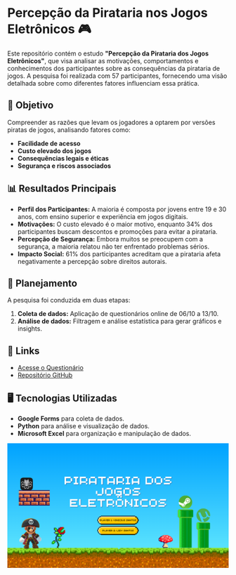 # Percepção da Pirataria nos Jogos Eletrônicos 🎮

Este repositório contém o estudo **"Percepção da Pirataria dos Jogos Eletrônicos"**, que visa analisar as motivações, comportamentos e conhecimentos dos participantes sobre as consequências da pirataria de jogos. A pesquisa foi realizada com 57 participantes, fornecendo uma visão detalhada sobre como diferentes fatores influenciam essa prática.

## 📝 Objetivo
Compreender as razões que levam os jogadores a optarem por versões piratas de jogos, analisando fatores como:
- **Facilidade de acesso**
- **Custo elevado dos jogos**
- **Consequências legais e éticas**
- **Segurança e riscos associados**

## 📊 Resultados Principais
- **Perfil dos Participantes:** A maioria é composta por jovens entre 19 e 30 anos, com ensino superior e experiência em jogos digitais.
- **Motivações:** O custo elevado é o maior motivo, enquanto 34% dos participantes buscam descontos e promoções para evitar a pirataria.
- **Percepção de Segurança:** Embora muitos se preocupem com a segurança, a maioria relatou não ter enfrentado problemas sérios.
- **Impacto Social:** 61% dos participantes acreditam que a pirataria afeta negativamente a percepção sobre direitos autorais.

## 📅 Planejamento
A pesquisa foi conduzida em duas etapas:
1. **Coleta de dados:** Aplicação de questionários online de 06/10 a 13/10.
2. **Análise de dados:** Filtragem e análise estatística para gerar gráficos e insights.

## 🔗 Links
- [Acesse o Questionário](https://forms.gle/5ZpvTnWrZYf9WBdD9)  
- [Repositório GitHub](https://github.com/vnsantoxs/PERCEPCAO-DA-PIRATARIA-DOS-JOGOS-ELETRONICOS.git)

## 🖥️ Tecnologias Utilizadas
- **Google Forms** para coleta de dados.
- **Python** para análise e visualização de dados.
- **Microsoft Excel** para organização e manipulação de dados.

![Capa](docs/capa.png)
